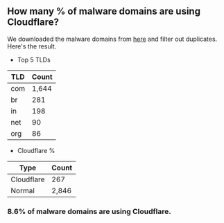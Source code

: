 ## How many % of malware domains are using Cloudflare?


We downloaded the malware domains from [here](https://urlhaus.abuse.ch) and filter out duplicates.
Here's the result.


[//]: # (start replacement)


- Top 5 TLDs

| TLD | Count |
| --- | --- |
| com | 1,644 |
| br | 281 |
| in | 198 |
| net | 90 |
| org | 86 |


- Cloudflare %

| Type | Count |
| --- | --- |
| Cloudflare | 267 |
| Normal | 2,846 |


### 8.6% of malware domains are using Cloudflare.